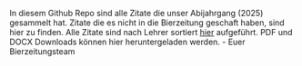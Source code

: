 In diesem Github Repo sind alle Zitate die unser Abijahrgang (2025) gesammelt hat. Zitate die es nicht in die Bierzeitung geschaft haben, sind hier zu finden.
Alle Zitate sind nach Lehrer sortiert [hier](Zitate.md) aufgeführt. PDF und DOCX Downloads können hier heruntergeladen werden.
\- Euer Bierzeitungsteam